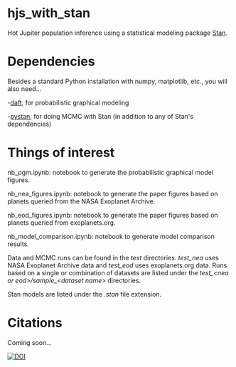 # hjs_with_stan


Hot Jupiter population inference using a statistical modeling package [Stan](http://mc-stan.org/).


Dependencies
=======

Besides a standard Python installation with numpy, matplotlib, etc., you will also need...

-[daft](http://daft-pgm.org/), for probabilistic graphical modeling

-[pystan](https://pystan.readthedocs.io/en/latest/), for doing MCMC with Stan (in addition to any of Stan's dependencies)


Things of interest
=======

nb_pgm.ipynb: notebook to generate the probabilistic graphical model figures.

nb_nea_figures.ipynb: notebook to generate the paper figures based on planets queried from the NASA Exoplanet Archive.

nb_eod_figures.ipynb: notebook to generate the paper figures based on planets queried from exoplanets.org.

nb_model_comparison.ipynb: notebook to generate model comparison results.


Data and MCMC runs can be found in the *test* directories. *test_nea* uses NASA Exoplanet Archive data and *test_eod* uses exoplanets.org data. Runs based on a single or combination of datasets are listed under the *test_\<nea or eod\>/sample_\<dataset name\>* directories.

Stan models are listed under the *.stan* file extension.


Citations
=======
Coming soon...

[![DOI](https://zenodo.org/badge/86486174.svg)](https://zenodo.org/badge/latestdoi/86486174)

